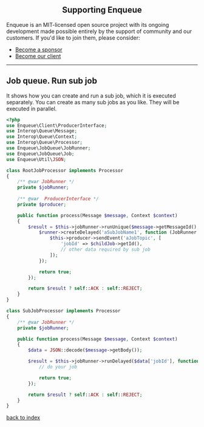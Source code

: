 <h2 align="center">Supporting Enqueue</h2>

Enqueue is an MIT-licensed open source project with its ongoing development made possible entirely by the support of community and our customers. If you'd like to join them, please consider:

- [Become a sponsor](https://www.patreon.com/makasim)
- [Become our client](http://forma-pro.com/)

---

## Job queue. Run sub job

It shows how you can create and run a sub job, which it is executed separately. 
You can create as many sub jobs as you like. 
They will be executed in parallel. 

```php
<?php
use Enqueue\Client\ProducerInterface;
use Interop\Queue\Message;
use Interop\Queue\Context;
use Interop\Queue\Processor;
use Enqueue\JobQueue\JobRunner;
use Enqueue\JobQueue\Job;
use Enqueue\Util\JSON;

class RootJobProcessor implements Processor
{
    /** @var JobRunner */
    private $jobRunner;
    
    /** @var  ProducerInterface */
    private $producer;

    public function process(Message $message, Context $context)
    {
        $result = $this->jobRunner->runUnique($message->getMessageId(), 'aJobName', function (JobRunner $runner) {
            $runner->createDelayed('aSubJobName1', function (JobRunner $runner, Job $childJob) {
                $this->producer->sendEvent('aJobTopic', [
                    'jobId' => $childJob->getId(),
                    // other data required by sub job
                ]);
            });

            return true;
        });

        return $result ? self::ACK : self::REJECT;
    }
}

class SubJobProcessor implements Processor
{
    /** @var JobRunner */
    private $jobRunner;

    public function process(Message $message, Context $context)
    {
        $data = JSON::decode($message->getBody());

        $result = $this->jobRunner->runDelayed($data['jobId'], function () use ($data) {
            // do your job

            return true;
        });

        return $result ? self::ACK : self::REJECT;
    }
}
```

[back to index](../index.md)